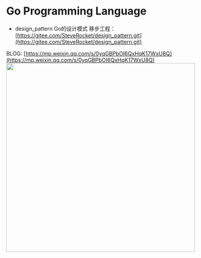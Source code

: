 # Go Programming Language

- design_pattern Go的设计模式 移步工程：[https://gitee.com/SteveRocket/design_pattern.git](https://gitee.com/SteveRocket/design_pattern.git)

BLOG: [https://mp.weixin.qq.com/s/0yqGBPbOI6QxHqK17WxU8Q](https://mp.weixin.qq.com/s/0yqGBPbOI6QxHqK17WxU8Q)  
<img src="./static/wechat.png" style="width:500px">


















